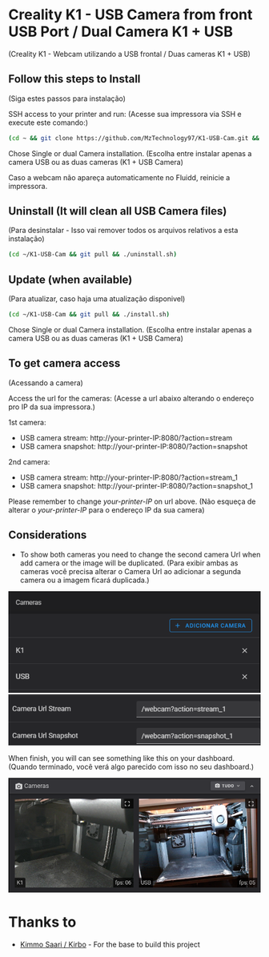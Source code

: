 # Creality K1 - USB Camera from front USB Port / Dual Camera K1 + USB
(Creality K1 - Webcam utilizando a USB frontal / Duas cameras K1 + USB)

## Follow this steps to Install
(Siga estes passos para instalação)

SSH access to your printer and run:
(Acesse sua impressora via SSH e execute este comando:)
```sh
(cd ~ && git clone https://github.com/MzTechnology97/K1-USB-Cam.git && cd K1-USB-Cam && chmod +x *.sh && ./install.sh)
```

Chose Single or dual Camera installation.
(Escolha entre instalar apenas a camera USB ou as duas cameras (K1 + USB Camera)

Caso a webcam não apareça automaticamente no Fluidd, reinicie a impressora.

## Uninstall (It will clean all USB Camera files)
(Para desinstalar - Isso vai remover todos os arquivos relativos a esta instalação)

```sh
(cd ~/K1-USB-Cam && git pull && ./uninstall.sh)
```

## Update (when available)
(Para atualizar, caso haja uma atualização disponivel)

```sh
(cd ~/K1-USB-Cam && git pull && ./install.sh)
```
Chose Single or dual Camera installation.
(Escolha entre instalar apenas a camera USB ou as duas cameras (K1 + USB Camera)


## To get camera access
(Acessando a camera)

Access the url for the cameras:
(Acesse a url abaixo alterando o endereço pro IP da sua impressora.)

1st camera:
- USB camera stream: http://your-printer-IP:8080/?action=stream
- USB camera snapshot: http://your-printer-IP:8080/?action=snapshot

2nd camera:
- USB camera stream: http://your-printer-IP:8080/?action=stream_1
- USB camera snapshot: http://your-printer-IP:8080/?action=snapshot_1

Please remember to change *your-printer-IP* on url above.
(Não esqueça de alterar o *your-printer-IP* para o endereço IP da sua camera)


## Considerations
- To show both cameras you need to change the second camera Url when add camera or the image will be duplicated.
(Para exibir ambas as cameras você precisa alterar o Camera Url ao adicionar a segunda camera ou a imagem ficará duplicada.)

![cam-list](./img/cam-list.png)
![add-cam](./img/add-cam.png)

When finish, you will can see something like this on your dashboard.
(Quando terminado, você verá algo parecido com isso no seu dashboard.)

![screenshot](./img/screenshot.png)

# Thanks to

- [Kimmo Saari / Kirbo](https://github.com/Kirbo) - For the base to build this project  
